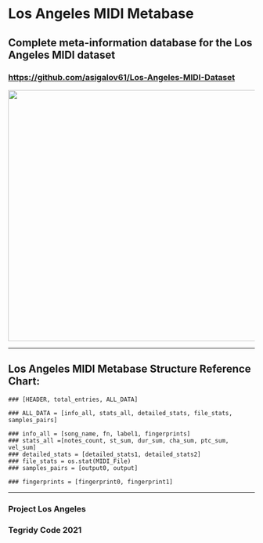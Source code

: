 # Los Angeles MIDI Metabase
## Complete meta-information database for the Los Angeles MIDI dataset
### https://github.com/asigalov61/Los-Angeles-MIDI-Dataset
<img width="512" src="https://github.com/asigalov61/Los-Angeles-MIDI-Metabase/raw/main/Artwork/Interconnected_Infinite_Meta_Music_Universe.jpg">




***

## Los Angeles MIDI Metabase Structure Reference Chart:
```
### [HEADER, total_entries, ALL_DATA]

### ALL_DATA = [info_all, stats_all, detailed_stats, file_stats, samples_pairs]

### info_all = [song_name, fn, label1, fingerprints]
### stats_all =[notes_count, st_sum, dur_sum, cha_sum, ptc_sum, vel_sum]
### detailed_stats = [detailed_stats1, detailed_stats2]
### file_stats = os.stat(MIDI_File)
### samples_pairs = [output0, output]

### fingerprints = [fingerprint0, fingerprint1]
```
***

### Project Los Angeles

### Tegridy Code 2021


